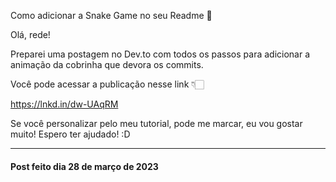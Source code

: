 Como adicionar a Snake Game no seu Readme 🐍

Olá, rede! 

Preparei uma postagem no Dev.to com todos os passos para adicionar a animação da cobrinha que devora os commits. 

Você pode acessar a publicação nesse link 👇🏻

 <https://lnkd.in/dw-UAqRM>

Se você personalizar pelo meu tutorial, pode me marcar, eu vou gostar muito! Espero ter ajudado! :D

<hr>

#### Post feito dia 28 de março de 2023
